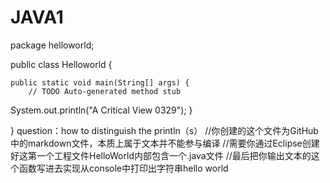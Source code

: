 # JAVA1
package helloworld;

public class Helloworld {

	public static void main(String[] args) {
		// TODO Auto-generated method stub
System.out.println("‌A Critical View 0329");
	}

}
question：how to distinguish the println（s）
//你创建的这个文件为GitHub中的markdown文件，本质上属于文本并不能参与编译
//需要你通过Eclipse创建好这第一个工程文件HelloWorld内部包含一个.java文件
//最后把你输出文本的这个函数写进去实现从console中打印出字符串‌hello world

